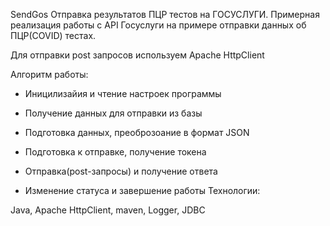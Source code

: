 SendGos
Отправка результатов ПЦР тестов на ГОСУСЛУГИ.
Примерная реализация работы с API Госуслуги на примере отправки данных об ПЦР(COVID) тестах.

Для отправки post запросов используем Apache HttpClient

Алгоритм работы:

- Иницилизайия и чтение настроек программы

- Получение данных для отправки из базы

- Подготовка данных, преоброзоание в формат JSON

- Подготовка к отправке, получение токена

- Отправка(post-запросы) и получение ответа

- Изменение статуса и завершение работы
Технологии:

Java, Apache HttpClient, maven, Logger, JDBC
